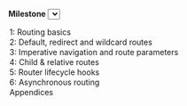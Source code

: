 <strong>Milestone </strong>
<select id="router-milestone">
  <option value="1">1: Routing basics</option>
  <option value="2">2: Default, redirect and wildcard routes</option>
  <option value="3">3: Imperative navigation and route parameters</option>
  <option value="4">4: Child &amp; relative routes</option>
  <option value="5">5: Router lifecycle hooks</option>
  <option value="6">6: Asynchronous routing</option>
  <option value="appendices">Appendices</option>
</select>
<script>
  $('#router-milestone').change(function() {
    var href = $(this).val();
    $(location).attr('href', href);
  });
  $('#router-milestone').val('{{include.selectedOption}}')
</script>
